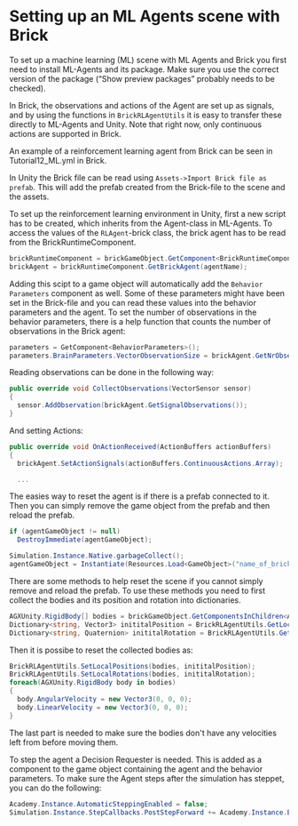 # Setting up an ML Agents scene with Brick

To set up a machine learning (ML) scene with ML Agents and Brick you first need to install ML-Agents and its package. Make sure you use the correct version of the package (“Show preview packages” probably needs to be checked).

In Brick, the observations and actions of the Agent are set up as signals, and by using the functions in `BrickRLAgentUtils` it is easy to transfer these directly to ML-Agents and Unity. Note that right now, only continuous actions are supported in Brick.

An example of a reinforcement learning agent from Brick can be seen in Tutorial12_ML.yml in Brick.

In Unity the Brick file can be read using `Assets->Import Brick file as prefab`. This will add the prefab created from the Brick-file to the scene and the assets.

To set up the reinforcement learning environment in Unity, first a new script has to be created, which inherits from the Agent-class in ML-Agents. To access the values of the `RLAgent`-brick class, the brick agent has to be read from the BrickRuntimeComponent.

```cs
brickRuntimeComponent = brickGameObject.GetComponent<BrickRuntimeComponent>().GetInitialized<BrickRuntimeComponent>();
brickAgent = brickRuntimeComponent.GetBrickAgent(agentName);
```

Adding this scipt to a game object will automatically add the `Behavior Parameters` component as well. Some of these parameters might have been set in the Brick-file and you can read these values into the behavior parameters and the agent. To set the number of observations in the behavior parameters, there is a help function that counts the number of observations in the Brick agent:

```cs
parameters = GetComponent<BehaviorParameters>();
parameters.BrainParameters.VectorObservationSize = brickAgent.GetNrObservations();
```

Reading observations can be done in the following way:

```cs
public override void CollectObservations(VectorSensor sensor)
{
  sensor.AddObservation(brickAgent.GetSignalObservations());
}
```

And setting Actions:

```cs
public override void OnActionReceived(ActionBuffers actionBuffers)
{
  brickAgent.SetActionSignals(actionBuffers.ContinuousActions.Array);

  ...
```

The easies way to reset the agent is if there is a prefab connected to it. Then you can simply remove the game object from the prefab and then reload the prefab.

```cs
if (agentGameObject != null)
  DestroyImmediate(agentGameObject);

Simulation.Instance.Native.garbageCollect();
agentGameObject = Instantiate(Resources.Load<GameObject>("name_of_brick_prefab"));
```
There are some methods to help reset the scene if you cannot simply remove and reload the prefab. To use these methods you need to first collect the bodies and its position and rotation into dictionaries.

```cs
AGXUnity.RigidBody[] bodies = brickGameObject.GetComponentsInChildren<AGXUnity.RigidBody>();
Dictionary<string, Vector3> inititalPosition = BrickRLAgentUtils.GetLocalPositions(bodies);
Dictionary<string, Quaternion> inititalRotation = BrickRLAgentUtils.GetLocalRotations(bodies);
```

Then it is possibe to reset the collected bodies as:

```cs
BrickRLAgentUtils.SetLocalPositions(bodies, inititalPosition);
BrickRLAgentUtils.SetLocalRotations(bodies, inititalRotation);
foreach(AGXUnity.RigidBody body in bodies)
{
  body.AngularVelocity = new Vector3(0, 0, 0);
  body.LinearVelocity = new Vector3(0, 0, 0);
}
```

The last part is needed to make sure the bodies don't have any velocities left from before moving them.

To step the agent a Decision Requester is needed. This is added as a component to the game object containing the agent and the behavior parameters. To make sure the Agent steps after the simulation has steppet, you can do the following:

```cs
Academy.Instance.AutomaticSteppingEnabled = false;
Simulation.Instance.StepCallbacks.PostStepForward += Academy.Instance.EnvironmentStep;
```

